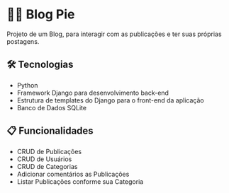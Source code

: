 # 🍰🐍 Blog Pie 
Projeto de um Blog, para interagir com  as publicações e ter suas próprias postagens.

## 🛠️ Tecnologias
- Python 
- Framework Django para desenvolvimento back-end 
- Estrutura de templates do Django para o front-end da aplicação
- Banco de Dados SQLite
  
## 📋 Funcionalidades
- CRUD de Publicações
- CRUD de Usuários
- CRUD de Categorias
- Adicionar comentários as Publicações
- Listar Publicações conforme sua Categoria

